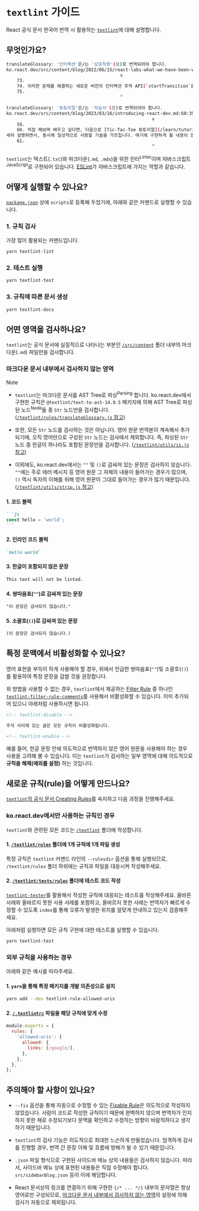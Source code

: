 # `textlint` 가이드

React 공식 문서 한국어 번역 시 활용하는 [`textlint`](https://textlint.github.io/)에 대해 설명합니다.

## 무엇인가요?

```bash
translateGlossary: '인터랙션'은/는 '상호작용'(으)로 번역되어야 합니다.
ko.react.dev/src/content/blog/2022/06/15/react-labs-what-we-have-been-working-on-june-2022.md:74:22
                                           v
    73.
    74. 이러한 문제를 해결하는 새로운 버전의 인터랙션 추적 API(`startTransition`을 통해 시작되므로 가칭 트랜지션 추적이라고 함)를 개발 중입니다.
    75.
                                           ^

translateGlossary: '튜토리얼'은/는 '자습서'(으)로 번역되어야 합니다.
ko.react.dev/src/content/blog/2023/03/16/introducing-react-dev.md:60:35
                                                       v
    59.
    60. 직접 해보며 배우고 싶다면, 다음으로 [Tic-Tac-Toe 튜토리얼](/learn/tutorial-tic-tac-toe)을 확인하는 것을 추천합니다. React로 작은 게임을 구현하는 것을 자
세히 설명하면서, 동시에 일상적으로 사용할 기술을 가르칩니다. 여기에 구현하게 될 내용이 있습니다.
    61.
                                                       ^
```

`textlint`는 텍스트(`.txt`)와 마크다운(`.md`, `.mdx`)을 위한 린터<sup>Linter</sup>이며 자바스크립트<sup>JavaScript</sup>로 구현되어 있습니다. [ESLint](https://eslint.org/)가 자바스크립트에 가지는 역할과 같습니다.

## 어떻게 실행할 수 있나요?

[`package.json`](/package.json) 상에 `scripts`로 등록해 두었기에, 아래와 같은 커맨드로 실행할 수 있습니다.

### 1. 규칙 검사

가장 많이 활용되는 커맨드입니다.

```bash
yarn textlint-lint
```

### 2. 테스트 실행

```bash
yarn textlint-test
```

### 3. 규칙에 따른 문서 생성

```bash
yarn textlint-docs
```

## 어떤 영역을 검사하나요?

`textlint`는 공식 문서에 실질적으로 나타나는 부분인 [`/src/content`](/src/content/) 폴더 내부의 마크다운(`.md`) 파일만을 검사합니다.

### 마크다운 문서 내부에서 검사하지 않는 영역

> [!NOTE]
>
> - `textlint`는 마크다운 문서를 AST Tree로 파싱<sup>Parsing</sup> 합니다. ko.react.dev에서 구현한 규칙은 `@textlint/text-to-ast-14.0.5` 패키지에 의해 AST Tree로 파싱 된 노드<sup>Node</sup>들 중 `Str` 노드만을 검사합니다. ([`/textlint/rules/translateGlossary.js` 참고](/textlint/rules/translateGlossary.js))
>
> - 또한, 모든 `Str` 노드를 검사하는 것은 아닙니다. 영어 원문 번역본이 계속해서 추가되기에, 오직 영어만으로 구성된 `Str` 노드는 검사에서 제외합니다. 즉, 파싱된 `Str` 노드 중 한글이 하나라도 포함된 문장만을 검사합니다. ([`/textlint/utils/is.js` 참고](/textlint/utils/is.js))
>
> - 이외에도, ko.react.dev에서는 `""` 및 `()`로 감싸져 있는 문장은 검사하지 않습니다. `""`에는 주로 에러 메시지 등 영어 원문 그 자체의 내용이 들어가는 경우가 많으며, `()` 역시 독자의 이해를 위해 영어 원문이 그대로 들어가는 경우가 많기 때문입니다. ([`/textlint/utils/strip.js` 참고](/textlint/utils/strip.js))

#### 1. 코드 블럭

````md
```js
const hello = 'world';
```
````

#### 2. 인라인 코드 블럭

```md
`hello world`
```

#### 3. 한글이 포함되지 않은 문장

```md
This text will not be linted.
```

#### 4. 쌍따옴표(`""`)로 감싸져 있는 문장

```md
"이 문장은 검사되지 않습니다."
```

#### 5. 소괄호(`()`)로 감싸져 있는 문장

```md
(이 문장은 검사되지 않습니다.)
```

## 특정 문맥에서 비활성화할 수 있나요?

영어 표현을 부득이 하게 사용해야 할 경우, 위에서 언급한 쌍따옴표(`""`)및 소괄호(`()`)를 활용하여 특정 문장을 감쌀 것을 권장합니다.

위 방법을 사용할 수 없는 경우, `textlint`에서 제공하는 [Filter Rule](https://textlint.github.io/docs/configuring.html#filter-rule) 중 하나인 [`textlint-filter-rule-comments`](https://github.com/textlint/textlint-filter-rule-comments)를 사용해서 비활성화할 수 있습니다. 이미 추가되어 있으니 아래처럼 사용하시면 됩니다.

```md
<!-- textlint-disable -->

주석 사이에 있는 글은 모든 규칙이 비활성화됩니다.

<!-- textlint-enable -->
```

예를 들어, 한글 문장 안에 의도적으로 번역하지 않은 영어 원문을 사용해야 하는 경우 사용을 고려해 볼 수 있습니다. 이는 `textlint`가 검사하는 일부 영역에 대해 의도적으로 **규칙을 해제(예외를 설정)** 하는 것입니다.

## 새로운 규칙(rule)을 어떻게 만드나요?

[`textlint`의 공식 문서 Creating Rules](https://textlint.github.io/docs/rule.html)를 숙지하고 다음 과정을 진행해주세요.

### ko.react.dev에서만 사용하는 규칙인 경우

`textlint`와 관련된 모든 코드는 [`/textlint`](/textlint) 폴더에 작성합니다.

#### 1. [`/textlint/rules`](/textlint/rules) 폴더에 1개 규칙에 1개 파일 생성

특정 규칙은 `textlint` 커맨드 라인의 `--rulesdir` 옵션을 통해 실행되므로, `/textlint/rules` 폴더 하위에는 규칙과 파일을 대응시켜 작성해주세요.

#### 2. [`/textlint/tests/rules`](/textlint/tests/rules) 폴더에 테스트 코드 작성

[`textlint-tester`](https://github.com/textlint/textlint/tree/master/packages/textlint-tester)를 활용해서 작성한 규칙에 대응되는 테스트를 작성해주세요. 올바른 사례와 올바르지 못한 사용 사례를 포함하고, 올바르지 못한 사례는 번역자가 빠르게 수정할 수 있도록 `index`를 통해 오류가 발생한 위치를 알맞게 안내하고 있는지 검증해주세요.

아래처럼 실행하면 모든 규칙 구현에 대한 테스트를 실행할 수 있습니다.

```bash
yarn textlint-test
```

### 외부 규칙을 사용하는 경우

아래와 같은 예시를 따라주세요.

#### 1. `yarn`을 통해 특정 패키지를 개발 의존성으로 설치

```bash
yarn add --dev textlint-rule-allowed-uris
```

#### 2. [`/.textlintrc`](/.textlintrc) 파일을 해당 규칙에 맞게 수정

```javascript
module.exports = {
  rules: {
    'allowed-uris': {
      allowed: {
        links: [/google/],
      },
    },
  },
};
```

## 주의해야 할 사항이 있나요?

- `--fix` 옵션을 통해 자동으로 수정할 수 있는 [Fixable Rule](https://textlint.github.io/docs/rule-fixable.html)은 의도적으로 작성하지 않았습니다. 사람이 코드로 작성한 규칙이기 때문에 완벽하지 않으며 번역자가 인지하지 못한 채로 수정되기보다 문맥을 확인하고 수정하는 방향이 바람직하다고 생각하기 때문입니다.

- `textlint`의 검사 기능은 의도적으로 최대한 느슨하게 만들었습니다. 엄격하게 검사를 진행할 경우, 번역 간 문장 이해 및 흐름에 방해가 될 수 있기 때문입니다.

- `.json` 파일 형식으로 구현된 사이드바 메뉴 상의 내용들은 검사하지 않습니다. 따라서, 사이드바 메뉴 상에 표현된 내용들은 직접 수정해야 합니다. `src/sidebarBlog.json` 등이 이에 해당합니다.

- React 문서상의 링크를 연결하기 위해 구현한 `{/* ... */}` 내부의 문자열은 항상 영어로만 구성되므로, [마크다운 문서 내부에서 검사하지 않는 영역](#마크다운-문서-내부에서-검사하지-않는-영역)의 설정에 의해 검사가 자동으로 제외됩니다.
